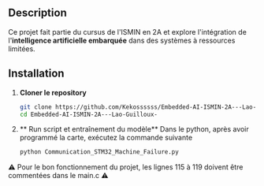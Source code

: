 ## Description
Ce projet fait partie du cursus de l'ISMIN en 2A et explore l'intégration de l'**intelligence artificielle embarquée** dans des systèmes à ressources limitées.

## Installation
1. **Cloner le repository**
   ```sh
   git clone https://github.com/Kekossssss/Embedded-AI-ISMIN-2A---Lao-Guilloux-.git
   cd Embedded-AI-ISMIN-2A---Lao-Guilloux-
   ```

2. ** Run script et entraînement du modèle**
   Dans le python, après avoir programmé la carte, exécutez la commande suivante 
   ```sh
   python Communication_STM32_Machine_Failure.py
   ```   
   

⚠️ Pour le bon fonctionnement du projet, les lignes 115 à 119 doivent être commentées dans le main.c ⚠️
